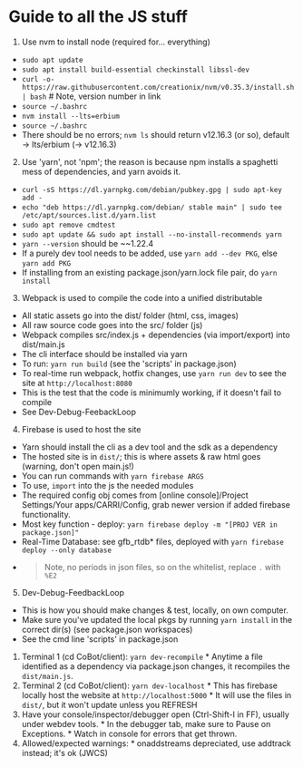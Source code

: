# Guide to all the JS stuff
1. Use nvm to install node (required for... everything)
  * `sudo apt update`
  * `sudo apt install build-essential checkinstall libssl-dev`
  * `curl -o- https://raw.githubusercontent.com/creationix/nvm/v0.35.3/install.sh | bash` # Note, version number in link
  * `source ~/.bashrc`
  * `nvm install --lts=erbium`
  * `source ~/.bashrc`
  * There should be no errors; `nvm ls` should return v12.16.3 (or so), default -> lts/erbium (-> v12.16.3)
2. Use 'yarn', not 'npm'; the reason is because npm installs a spaghetti mess of dependencies, and yarn avoids it.
  * `curl -sS https://dl.yarnpkg.com/debian/pubkey.gpg | sudo apt-key add -`
  * `echo "deb https://dl.yarnpkg.com/debian/ stable main" | sudo tee /etc/apt/sources.list.d/yarn.list`
  * `sudo apt remove cmdtest`
  * `sudo apt update && sudo apt install --no-install-recommends yarn`
  * `yarn --version` should be ~~1.22.4
  * If a purely dev tool needs to be added, use `yarn add --dev PKG`, else `yarn add PKG`
  * If installing from an existing package.json/yarn.lock file pair, do `yarn install`
3. Webpack is used to compile the code into a unified distributable
  * All static assets go into the dist/ folder (html, css, images)
  * All raw source code goes into the src/ folder (js)
  * Webpack compiles src/index.js + dependencies (via import/export) into dist/main.js
  * The cli interface should be installed via yarn
  * To run: `yarn run build` (see the 'scripts' in package.json)
  * To real-time run webpack, hotfix changes, use `yarn run dev` to see the site at `http://localhost:8080`
  * This is the test that the code is minimumly working, if it doesn't fail to compile
  * See Dev-Debug-FeebackLoop
4. Firebase is used to host the site
  * Yarn should install the cli as a dev tool and the sdk as a dependency
  * The hosted site is in `dist/`; this is where assets & raw html goes (warning, don't open main.js!)
  * You can run commands with `yarn firebase ARGS`
  * To use, `import` into the js the needed modules
  * The required config obj comes from [online console]/Project Settings/Your apps/CARRI/Config, grab newer version if added firebase functionality.
  * Most key function - deploy: `yarn firebase deploy -m "[PROJ VER in package.json]"`
  * Real-Time Database: see gfb_rtdb* files, deployed with `yarn firebase deploy --only database`
  * > Note, no periods in json files, so on the whitelist, replace `.` with `%E2`
5. Dev-Debug-FeedbackLoop
  * This is how you should make changes & test, locally, on own computer.
  * Make sure you've updated the local pkgs by running `yarn install` in the correct dir(s) (see package.json workspaces)
  * See the cmd line 'scripts' in package.json
  1. Terminal 1 (cd CoBot/client): `yarn dev-recompile`
    * Anytime a file identified as a dependency via package.json changes, it recompiles the `dist/main.js`.
  2. Terminal 2 (cd CoBot/client): `yarn dev-localhost`
    * This has firebase locally host the website at `http://localhost:5000`
    * It will use the files in `dist/`, but it won't update unless you REFRESH
  3. Have your console/inspector/debugger open (Ctrl-Shift-I in FF), usually under webdev tools.
    * In the debugger tab, make sure to Pause on Exceptions.
    * Watch in console for errors that get thrown.
  4. Allowed/expected warnings:
    * onaddstreams depreciated, use addtrack instead; it's ok (JWCS)